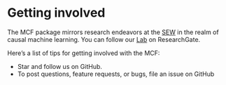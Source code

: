 # Getting involved

The MCF package mirrors research endeavors at the [SEW](https://sew.unisg.ch/de/lehrstuehle/empirische-wirtschaftsforschung/team) in the realm of causal machine learning. You can follow our [Lab](https://www.researchgate.net/lab/Michael-Lechner-Lab) on ResearchGate. 

Here’s a list of tips for getting involved with the MCF:

* Star and follow us on GitHub.
* To post questions, feature requests, or bugs, file an issue on GitHub
